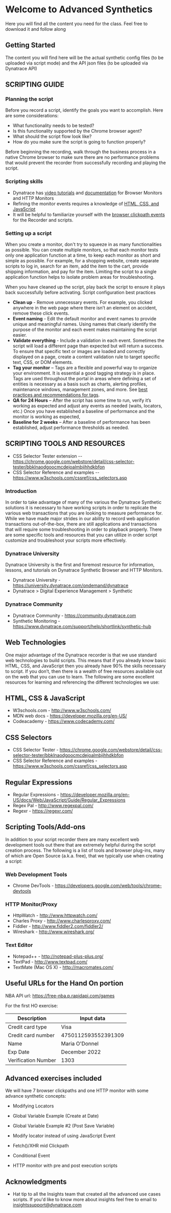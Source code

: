 # Welcome to Advanced Synthetics

Here you will find all the content you need for the class. Feel free to download it and follow along

## Getting Started

The content you will find here will be the actual synthetic config files (to be uploaded via script mode) and the API json files (to be uploaded via Dynatrace API)


## SCRIPTING GUIDE

### Planning the script

Before you record a script, identify the goals you want to accomplish. Here are some considerations:

+ What functionality needs to be tested?
+ Is this functionality supported by the Chrome browser agent?
+ What should the script flow look like?
+ How do you make sure the script is going to function properly?
	
Before beginning the recording, walk through the business process in a native Chrome browser to make sure there are no performance problems that would prevent the recorder from successfully recording and playing the script.

### Scripting skills

+ Dynatrace has [video tutorials](https://university.dynatrace.com/ondemand/dynatrace) and [documentation](https://www.dynatrace.com/support/help/shortlink/synthetic-hub) for Browser Monitors and HTTP Monitors
+ Refining the monitor events requires a knowledge of [HTML, CSS, and JavaScript](http://www.w3schools.com/) 
+ It will be helpful to familiarize yourself with the [browser clickpath events](https://www.dynatrace.com/support/help/shortlink/id_brower-clickpath-events) for the Recorder and scripts.
	
### Setting up a script

When you create a monitor, don't try to squeeze in as many functionalities as possible. You can create multiple monitors, so that each monitor tests only one application function at a time, to keep each monitor as short and simple as possible. For example, for a shopping website, create separate scripts to log in, search for an item, add the item to the cart, provide shipping information, and pay for the item. Limiting the script to a single application function helps to isolate problem areas for troubleshooting.

When you have cleaned up the script, play back the script to ensure it plays back successfully before activating. 
Script configuration best practices 

+ **Clean up** - Remove unnecessary events. For example, you clicked anywhere in the web page where there isn’t an element on accident, remove these click events. 
+ **Event naming** - Edit the default monitor and event names to provide unique and meaningful names. Using names that clearly identify the purpose of the monitor and each event makes maintaining the script easier.
+ **Validate everything** - Include a validation in each event. Sometimes the script will load a different page than expected but will return a success. To ensure that specific text or images are loaded and correctly displayed on a page, create a content validation rule to target specific text, CSS, or DOM elements. 
+ **Tag your monitor** – Tags are a flexible and powerful way to organize your environment. It is essential a good tagging strategy is in place. Tags are used throughout the portal in areas where defining a set of entities is necessary as a basis such as charts, alerting profiles, maintenance windows, management zones, and more. See [best practices and recommendations for tags](https://www.dynatrace.com/support/help/shortlink/tagging-best-practices).  
+ **QA for 24 Hours** – After the script has some time to run, verify it’s working as expected and adjust any events as needed (waits, locators, etc.) Once you have established a baseline of performance and the monitor is working as expected,  
+ **Baseline for 2 weeks** – After a baseline of performance has been established, adjust performance thresholds as needed. 


## SCRIPTING TOOLS AND RESOURCES

+ CSS Selector Tester extension -- https://chrome.google.com/webstore/detail/css-selector-tester/bbklnaodgoocmcdejoalmbjihhdkbfon
+ CSS Selector Reference and examples -- https://www.w3schools.com/cssref/css_selectors.asp

### Introduction

In order to take advantage of many of the various the Dynatrace Synthetic solutions it is necessary to have working scripts in order to replicate the various web transactions that you are looking to measure performance for.  While we have made major strides in our ability to record web application transactions out-of-the-box, there are still applications and transactions that will require some troubleshooting in order to playback properly.  There are some specific tools and resources that you can utilize in order script customize and troubleshoot your scripts more effectively.  

### Dynatrace University
Dynatrace University is the first and foremost resource for information, lessons, and tutorials on Dynatrace Synthetic Browser and HTTP Monitors.

+ Dynatrace University - https://university.dynatrace.com/ondemand/dynatrace
+ Dynatrace > Digital Experience Management > Synthetic 
	

### Dynatrace Community

+ Dynatrace Community - https://community.dynatrace.com
+ Synthetic Monitoring -  https://www.dynatrace.com/support/help/shortlink/synthetic-hub

## Web Technologies
One major advantage of the Dynatrace recorder is that we use standard web technologies to build scripts.  This means that if you already know basic HTML, CSS, and JavaScript then you already have 90% the skills necessary to script.  If you don’t, then there is a wealth of free resources available out on the web that you can use to learn.  The following are some excellent resources for learning and referencing the different technologies we use:
	
## HTML, CSS & JavaScript

+ W3schools.com - http://www.w3schools.com/
+ MDN web docs - https://developer.mozilla.org/en-US/
+ Codeacademy - https://www.codecademy.com/

## CSS Selectors

+ CSS Selector Tester - https://chrome.google.com/webstore/detail/css-selector-tester/bbklnaodgoocmcdejoalmbjihhdkbfon
+ CSS Selector Reference and examples - https://www.w3schools.com/cssref/css_selectors.asp

## Regular Expressions

+ Regular Expressions - https://developer.mozilla.org/en-US/docs/Web/JavaScript/Guide/Regular_Expressions
+ Regex Pal - http://www.regexpal.com/ 
+ Regexr - https://regexr.com/

## Scripting Tools/Add-ons

In addition to your script recorder there are many excellent web development tools out there that are extremely helpful during the script creation process.  The following is a list of tools and browser plug-ins, many of which are Open Source (a.k.a. free), that we typically use when creating a script: 

### Web Development Tools

+ Chrome DevTools - https://developers.google.com/web/tools/chrome-devtools

### HTTP Monitor/Proxy

+ HttpWatch - http://www.httpwatch.com/
+ Charles Proxy - http://www.charlesproxy.com/
+ Fiddler - http://www.fiddler2.com/fiddler2/
+ Wireshark - http://www.wireshark.org/
 
### Text Editor

+ Notepad++ - http://notepad-plus-plus.org/
+ TextPad - http://www.textpad.com/
+ TextMate (Mac OS X) - http://macromates.com/ 


## Useful URLs for the Hand On portion

NBA API url: https://free-nba.p.rapidapi.com/games

For the first HO exercise: 

| Description | Input data |
| --- | --- |
| Credit card type | Visa |
| Credit card number | 4750112593552391309 |
| Name | Maria O'Donnel |
| Exp Date | December 2022 |
| Verification Number | 1303 |


## Advanced exercises included

We will have 7 browser clickpaths and one HTTP monitor with some advance synthetic concepts:

* Modifying Locators

* Global Variable Example (Create at Date)
	
* Global Variable Example #2 (Post Save Variable)

* Modify locator instead of using JavaScript Event

* Fetch()/XHR mid Clickpath

* Conditional Event

* HTTP monitor with pre and post execution scripts


## Acknowledgments

* Hat tip to all the Insights team that created all the advanced use cases scripts. If you'd like to know more about insights feel free to email to insightssupport@dynatrace.com

